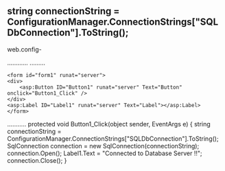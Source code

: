 string connectionString = ConfigurationManager.ConnectionStrings["SQLDbConnection"].ToString();
--------
web.config-
<?xml version="1.0"?>
<configuration>
  <connectionStrings>
	<add name="SQLDbConnection"
		 connectionString="Server=servername; Database=pubs; User Id=username; password=password"
		 providerName="System.Data.SqlClient" />
  </connectionStrings>
</configuration>
............
 <connectionStrings>
	<add name="SQLDbConnection"
		 connectionString="Data Source=SUNNY;Initial catalog=demo;Integrated security=True;" providerName="System.Data.SqlClient;" />
  </connectionStrings>
.........

	<form id="form1" runat="server">
	<div>
		<asp:Button ID="Button1" runat="server" Text="Button" onclick="Button1_Click" />
	</div>
	<asp:Label ID="Label1" runat="server" Text="Label"></asp:Label>
	</form>
...........
protected void Button1_Click(object sender, EventArgs e)
	{
		string connectionString = ConfigurationManager.ConnectionStrings["SQLDbConnection"].ToString();
		SqlConnection connection = new SqlConnection(connectionString);
		connection.Open();
		Label1.Text = "Connected to Database Server !!";
		connection.Close();
	}